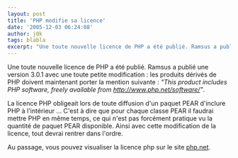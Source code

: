 ```yaml
---
layout: post
title: 'PHP modifie sa licence'
date: '2005-12-03 06:24:08'
author: j0k
tags: blabla
excerpt: "Une toute nouvelle licence de PHP a été publié. Ramsus a publié une version 3.0.1 avec une toute petite modification : les produits dérivés de PHP doivent maintenant porter la mention suivante :   *\"This product includes PHP software, freely available from http://www.php.net/software/\"*.  \n  \nLa licence PHP obligeait lors de toute diffusion d'un paquet      …"
---
```


Une toute nouvelle licence de PHP a été publié. Ramsus a publié une version 3.0.1 avec une toute petite modification : les produits dérivés de PHP doivent maintenant porter la mention suivante :   *"This product includes PHP software, freely available from http://www.php.net/software/"*.

La licence PHP obligeait lors de toute diffusion d'un paquet PEAR d'inclure PHP à l'intérieur ... C'est à dire que pour chaque classe PEAR il faudrai mettre PHP en même temps, ce qui n'est pas forcément pratique vu la quantité de paquet PEAR disponible. Ainsi avec cette modification de la licence, tout devrai rentrer dans l'ordre.

Au passage, vous pouvez visualiser la licence php sur le site [php.net](http://www.php.net/license/).
